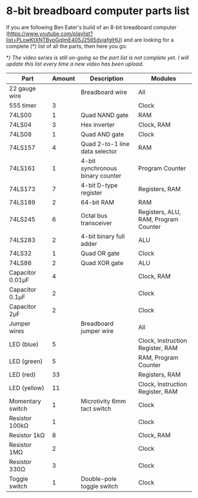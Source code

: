 # 8-bit breadboard computer parts list
If you are following Ben Eater's build of an 8-bit breadboard computer (https://www.youtube.com/playlist?list=PLowKtXNTBypGqImE405J2565dvjafglHU) and are looking for a complete (*) list of all the parts, then here you go:

**) The video series is still on-going so the part list is not complete yet. I will update this list every time a new video has been upload.*

| Part | Amount | Description | Modules |
| --- | --- | --- | --- |
| 22 gauge wire |  | Breadboard wire | All |
| 555 timer | 3 |  | Clock |
| 74LS00 | 1 | Quad NAND gate | RAM |
| 74LS04 | 3 | Hex inverter | Clock, RAM |
| 74LS08 | 1 | Quad AND gate | Clock |
| 74LS157 | 4 | Quad 2-to-1 line data selector | RAM |
| 74LS161 | 1 | 4-bit synchronous binary counter | Program Counter |
| 74LS173 | 7 | 4-bit D-type register | Registers, RAM |
| 74LS189 | 2 | 64-bit RAM | RAM |
| 74LS245 | 6 | Octal bus transceiver | Registers, ALU, RAM, Program Counter |
| 74LS283 | 2 | 4-bit binary full adder | ALU |
| 74LS32 | 1 | Quad OR gate | Clock |
| 74LS86 | 2 | Quad XOR gate | ALU |
| Capacitor 0.01µF | 4 |  | Clock, RAM |
| Capacitor 0.1µF | 2 |  | Clock |
| Capacitor 2µF | 2 |  | Clock |
| Jumper wires |  | Breadboard jumper wire | All |
| LED (blue) | 5 |  | Clock, Instruction Register, RAM |
| LED (green) | 5 |  | RAM, Program Counter |
| LED (red) | 33 |  | Registers, RAM |
| LED (yellow) | 11 |  | Clock, Instruction Register, RAM |
| Momentary switch | 1 | Microtivity 6mm tact switch | Clock |
| Resistor 100kΩ | 1 |  | Clock |
| Resistor 1kΩ | 8 |  | Clock, RAM |
| Resistor 1MΩ | 2 |  | Clock |
| Resistor 330Ω | 3 |  | Clock |
| Toggle switch | 1 | Double-pole toggle switch | Clock |
